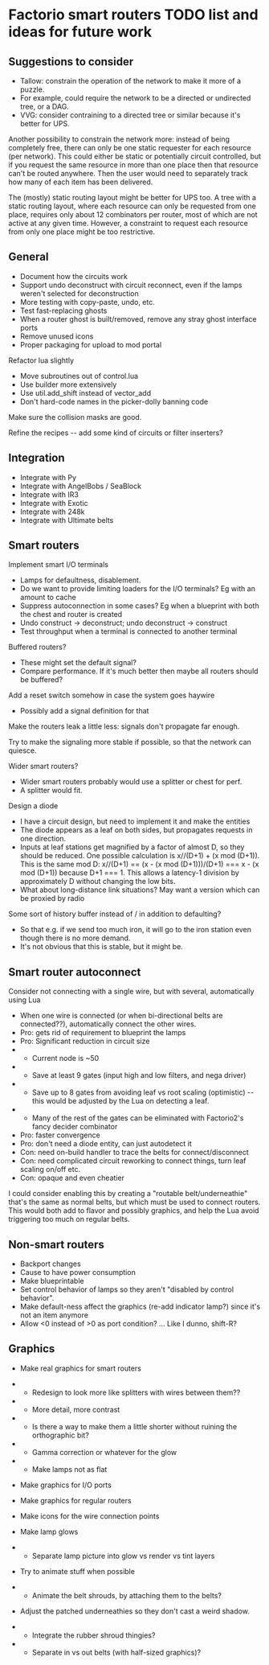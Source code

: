 # Factorio smart routers TODO list and ideas for future work

## Suggestions to consider

* Tallow: constrain the operation of the network to make it more of a puzzle.
* For example, could require the network to be a directed or undirected tree, or a DAG.
* VVG: consider contraining to a directed tree or similar because it's better for UPS.

Another possibility to constrain the network more: instead of being completely free,
there can only be one static requester for each resource (per network). This could either
be static or potentially circuit controlled, but if you request the same resource in
more than one place then that resource can't be routed anywhere.  Then the user would need
to separately track how many of each item has been delivered.

The (mostly) static routing layout might be better for UPS too.  A tree with a static
routing layout, where each resource can only be requested from one place, requires only
about 12 combinators per router, most of which are not active at any given time.
However, a constraint to request each resource from only one place might be too
restrictive.

## General
* Document how the circuits work
* Support undo deconstruct with circuit reconnect, even if the lamps weren't selected for deconstruction
* More testing with copy-paste, undo, etc.
* Test fast-replacing ghosts
* When a router ghost is built/removed, remove any stray ghost interface ports
* Remove unused icons
* Proper packaging for upload to mod portal

Refactor lua slightly
* Move subroutines out of control.lua
* Use builder more extensively
* Use util.add_shift instead of vector_add
* Don't hard-code names in the picker-dolly banning code

Make sure the collision masks are good.

Refine the recipes -- add some kind of circuits or filter inserters?

## Integration

* Integrate with Py
* Integrate with AngelBobs / SeaBlock
* Integrate with IR3
* Integrate with Exotic
* Integrate with 248k
* Integrate with Ultimate belts

## Smart routers

Implement smart I/O terminals
* Lamps for defaultness, disablement.
* Do we want to provide limiting loaders for the I/O terminals?  Eg with an amount to cache
* Suppress autoconnection in some cases?  Eg when a blueprint with both the chest and router is created
* Undo construct -> deconstruct; undo deconstruct -> construct
* Test throughput when a terminal is connected to another terminal

Buffered routers?
* These might set the default signal?
* Compare performance.  If it's much better then maybe all routers should be buffered?

Add a reset switch somehow in case the system goes haywire
* Possibly add a signal definition for that

Make the routers leak a little less: signals don't propagate far enough.

Try to make the signaling more stable if possible, so that the network can quiesce.

Wider smart routers?
* Wider smart routers probably would use a splitter or chest for perf.
* A splitter would fit.

Design a diode
* I have a circuit design, but need to implement it and make the entities
* The diode appears as a leaf on both sides, but propagates requests in one direction.
* Inputs at leaf stations get magnified by a factor of almost D, so they should be reduced. One possible calculation is x//(D+1) + (x mod (D+1)).  This is the same mod D: x//(D+1) == (x - (x mod (D+1)))/(D+1) === x - (x mod (D+1)) because D+1 === 1.  This allows a latency-1 division by approximately D without changing the low bits.
* What about long-distance link situations?  May want a version which can be proxied by radio


Some sort of history buffer instead of / in addition to defaulting?
* So that e.g. if we send too much iron, it will go to the iron station even though there is no more demand.
* It's not obvious that this is stable, but it might be.

## Smart router autoconnect

Consider not connecting with a single wire, but with several, automatically using Lua
* When one wire is connected (or when bi-directional belts are connected??), automatically connect the other wires.
* Pro: gets rid of requirement to blueprint the lamps
* Pro: Significant reduction in circuit size
* * Current node is ~50
* * Save at least 9 gates (input high and low filters, and nega driver)
* * Save up to 8 gates from avoiding leaf vs root scaling (optimistic) -- this would be adjusted by the Lua on detecting a leaf.
* * Many of the rest of the gates can be eliminated with Factorio2's fancy decider combinator
* Pro: faster convergence
* Pro: don't need a diode entity, can just autodetect it
* Con: need on-build handler to trace the belts for connect/disconnect
* Con: need complicated circuit reworking to connect things, turn leaf scaling on/off etc.
* Con: opaque and even cheatier

I could consider enabling this by creating a "routable belt/underneathie" that's the same as normal belts, but which must be used to connect routers.  This would both add to flavor and possibly graphics, and help the Lua avoid triggering too much on regular belts.

## Non-smart routers

* Backport changes
* Cause to have power consumption
* Make blueprintable
* Set control behavior of lamps so they aren't "disabled by control behavior".
* Make default-ness affect the graphics (re-add indicator lamp?) since it's not an item anymore
* Allow <0 instead of >0 as port condition? ... Like I dunno, shift-R?

## Graphics

* Make real graphics for smart routers
* * Redesign to look more like splitters with wires between them??
* * More detail, more contrast
* * Is there a way to make them a little shorter without ruining the orthographic bit?
* * Gamma correction or whatever for the glow
* * Make lamps not as flat

* Make graphics for I/O ports
* Make graphics for regular routers
* Make icons for the wire connection points
* Make lamp glows
* * Separate lamp picture into glow vs render vs tint layers

* Try to animate stuff when possible
* * Animate the belt shrouds, by attaching them to the belts?

* Adjust the patched underneathies so they don't cast a weird shadow.
* * Integrate the rubber shroud thingies?
* * Separate in vs out belts (with half-sized graphics)?